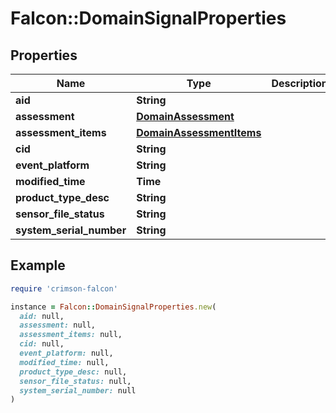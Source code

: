 # Falcon::DomainSignalProperties

## Properties

| Name | Type | Description | Notes |
| ---- | ---- | ----------- | ----- |
| **aid** | **String** |  |  |
| **assessment** | [**DomainAssessment**](DomainAssessment.md) |  |  |
| **assessment_items** | [**DomainAssessmentItems**](DomainAssessmentItems.md) |  |  |
| **cid** | **String** |  |  |
| **event_platform** | **String** |  |  |
| **modified_time** | **Time** |  |  |
| **product_type_desc** | **String** |  |  |
| **sensor_file_status** | **String** |  |  |
| **system_serial_number** | **String** |  |  |

## Example

```ruby
require 'crimson-falcon'

instance = Falcon::DomainSignalProperties.new(
  aid: null,
  assessment: null,
  assessment_items: null,
  cid: null,
  event_platform: null,
  modified_time: null,
  product_type_desc: null,
  sensor_file_status: null,
  system_serial_number: null
)
```

